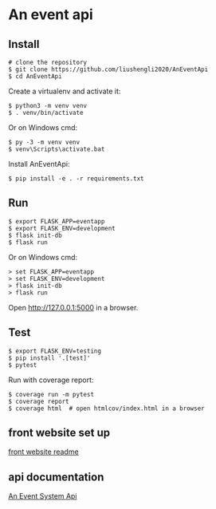An event api
======


Install
-------


    # clone the repository
    $ git clone https://github.com/liushengli2020/AnEventApi
    $ cd AnEventApi


Create a virtualenv and activate it:

    $ python3 -m venv venv
    $ . venv/bin/activate

Or on Windows cmd:

    $ py -3 -m venv venv
    $ venv\Scripts\activate.bat

Install AnEventApi:

    $ pip install -e . -r requirements.txt


Run
---
    
    $ export FLASK_APP=eventapp    
    $ export FLASK_ENV=development
    $ flask init-db
    $ flask run

Or on Windows cmd:

    > set FLASK_APP=eventapp
    > set FLASK_ENV=development
    > flask init-db
    > flask run

Open <http://127.0.0.1:5000> in a browser.

Test
----
    $ export FLASK_ENV=testing
    $ pip install '.[test]'
    $ pytest

Run with coverage report:

    $ coverage run -m pytest
    $ coverage report
    $ coverage html  # open htmlcov/index.html in a browser
    
front website set up
----
[front website readme](front/README.md)


api documentation
----
[An Event System Api](https://app.swaggerhub.com/apis-docs/LiuShengli/an-event_system_api/1.0.0)